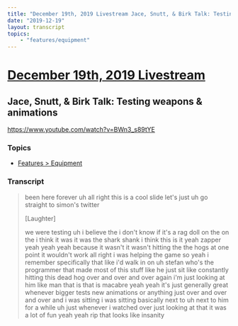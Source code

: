 ```yaml
---
title: "December 19th, 2019 Livestream Jace, Snutt, & Birk Talk: Testing weapons & animations"
date: "2019-12-19"
layout: transcript
topics:
    - "features/equipment"
---
```

# [December 19th, 2019 Livestream](../2019-12-19.md)
## Jace, Snutt, & Birk Talk: Testing weapons & animations
https://www.youtube.com/watch?v=BWn3_s89tYE

### Topics
* [Features > Equipment](../topics/features/equipment.md)

### Transcript

> been here forever uh all right this is a cool slide let's just uh go straight to simon's twitter
>
> [Laughter]
>
> we were testing uh i believe the i don't know if it's a rag doll on the on the i think it was it was the shark shank i think this is it yeah zapper yeah yeah yeah because it wasn't it wasn't hitting the the hogs at one point it wouldn't work all right i was helping the game so yeah i remember specifically that like i'd walk in on uh stefan who's the programmer that made most of this stuff like he just sit like constantly hitting this dead hog over and over and over again i'm just looking at him like man that is that is macabre yeah yeah it's just generally great whenever bigger tests new animations or anything just over and over and over and i was sitting i was sitting basically next to uh next to him for a while uh just whenever i watched over just looking at that it was a lot of fun yeah yeah rip that looks like insanity
